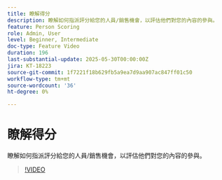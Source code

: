 ```yaml
---
title: 瞭解得分
description: 瞭解如何指派評分給您的人員/銷售機會，以評估他們對您的內容的參與。
feature: Person Scoring
role: Admin, User
level: Beginner, Intermediate
doc-type: Feature Video
duration: 196
last-substantial-update: 2025-05-30T00:00:00Z
jira: KT-18223
source-git-commit: 1f7221f18b629fb5a9ea7d9aa907ac847ff01c50
workflow-type: tm+mt
source-wordcount: '36'
ht-degree: 0%

---
```



# 瞭解得分

瞭解如何指派評分給您的人員/銷售機會，以評估他們對您的內容的參與。

>[!VIDEO](https://video.tv.adobe.com/v/3463192/?learn=on&enablevpops)
